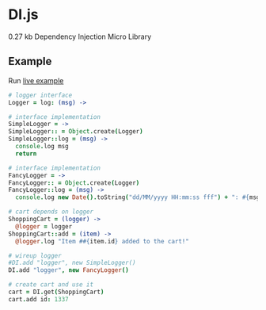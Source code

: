# DI.js

0.27 kb Dependency Injection Micro Library

## Example

Run [live example](http://jsfiddle.net/daniellmb/yLrdA/2/)

```CoffeeScript
# logger interface
Logger = log: (msg) ->

# interface implementation
SimpleLogger = ->
SimpleLogger:: = Object.create(Logger)
SimpleLogger::log = (msg) ->
  console.log msg
  return

# interface implementation
FancyLogger = ->
FancyLogger:: = Object.create(Logger)
FancyLogger::log = (msg) ->
  console.log new Date().toString("dd/MM/yyyy HH:mm:ss fff") + ": #{msg}"

# cart depends on logger
ShoppingCart = (logger) ->
  @logger = logger
ShoppingCart::add = (item) ->
  @logger.log "Item ##{item.id} added to the cart!"

# wireup logger
#DI.add "logger", new SimpleLogger()
DI.add "logger", new FancyLogger()

# create cart and use it
cart = DI.get(ShoppingCart)
cart.add id: 1337
```